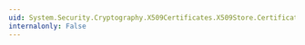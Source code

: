 ```yaml
---
uid: System.Security.Cryptography.X509Certificates.X509Store.Certificates
internalonly: False
---
```

